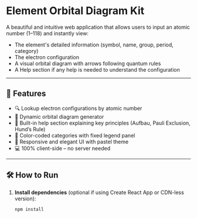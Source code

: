 # Element Orbital Diagram Kit

A beautiful and intuitive web application that allows users to input an atomic number (1–118) and instantly view:
- The element's detailed information (symbol, name, group, period, category)
- The electron configuration
- A visual orbital diagram with arrows following quantum rules
- A Help section if any help is needed to understand the configuration
---

## 🚀 Features

- 🔍 Lookup electron configurations by atomic number
- 🎨 Dynamic orbital diagram generator
- 📘 Built-in help section explaining key principles (Aufbau, Pauli Exclusion, Hund’s Rule)
- 🌈 Color-coded categories with fixed legend panel
- 💠 Responsive and elegant UI with pastel theme
- 💻 100% client-side – no server needed

---

## 🛠 How to Run

1. **Install dependencies** (optional if using Create React App or CDN-less version):
   ```bash
   npm install

## 